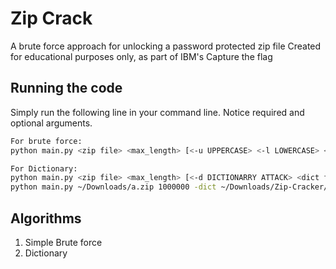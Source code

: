 # Zip Crack

A brute force approach for unlocking a password protected zip file
Created for educational purposes only, as part of IBM's Capture the flag

## Running the code

Simply run the following line in your command line. Notice required and optional arguments.

```bash
For brute force:
python main.py <zip file> <max_length> [<-u UPPERCASE> <-l LOWERCASE> <-d digits> <-s symbols>]

For Dictionary:
python main.py <zip file> <max_length> [<-d DICTIONARRY ATTACK> <dict file>]
python main.py ~/Downloads/a.zip 1000000 -dict ~/Downloads/Zip-Cracker/dict.txt
```

## Algorithms

1) Simple Brute force
2) Dictionary
